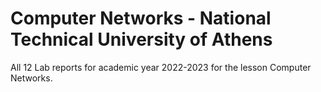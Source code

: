 # Computer Networks - National Technical University of Athens
All 12 Lab reports for academic year 2022-2023 for the lesson Computer Networks.
